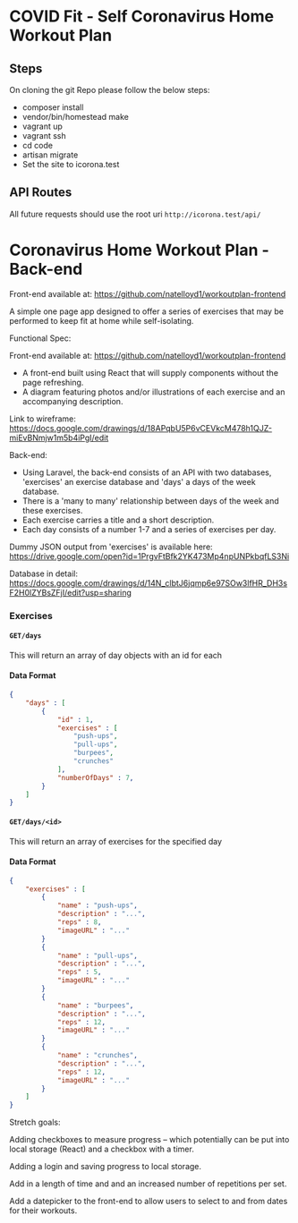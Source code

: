 # COVID Fit - Self Coronavirus Home Workout Plan

## Steps 
On cloning the git Repo please follow the below steps:

- composer install
- vendor/bin/homestead make
- vagrant up
- vagrant ssh
- cd code
- artisan migrate
- Set the site to icorona.test

## API Routes

All future requests should use the root uri `http://icorona.test/api/` 


Coronavirus Home Workout Plan - Back-end
=======

Front-end available at: https://github.com/natelloyd1/workoutplan-frontend

A simple one page app designed to offer a series of exercises that may be performed to keep fit at home while self-isolating.

Functional Spec:

Front-end available at: https://github.com/natelloyd1/workoutplan-frontend
- A front-end built using React that will supply components without the page refreshing.
- A diagram featuring photos and/or illustrations of each exercise and an accompanying description.

Link to wireframe: https://docs.google.com/drawings/d/18APqbU5P6vCEVkcM478h1QJZ-miEvBNmjw1m5b4iPgI/edit

Back-end:
- Using Laravel, the back-end consists of an API with two databases, 'exercises' an exercise database and 'days' a days of the week database.
- There is a 'many to many' relationship between days of the week and these exercises.
- Each exercise carries a title and a short description.
- Each day consists of a number 1-7 and a series of exercises per day.


Dummy JSON output from 'exercises' is available here: https://drive.google.com/open?id=1PrgvFtBfk2YK473Mp4npUNPkbqfLS3Ni

Database in detail:
https://docs.google.com/drawings/d/14N_clbtJ6jqmp6e97SOw3lfHR_DH3sF2H0lZYBsZFjI/edit?usp=sharing


### Exercises
#### `GET/days`
This will return an array of day objects with an id for each
#### Data Format
```json
{
    "days" : [
        {
            "id" : 1,
            "exercises" : [
                "push-ups",
                "pull-ups",
                "burpees",
                "crunches"
            ],
            "numberOfDays" : 7,
        }
    ]
}
```
#### `GET/days/<id>`
This will return an array of exercises for the specified day
#### Data Format
```json
{
    "exercises" : [
        {
            "name" : "push-ups",
            "description" : "...",
            "reps" : 8,
            "imageURL" : "..."
        }
        {
            "name" : "pull-ups",
            "description" : "...",
            "reps" : 5,
            "imageURL" : "..."
        }
        {
            "name" : "burpees",
            "description" : "...",
            "reps" : 12,
            "imageURL" : "..."
        }
        {
            "name" : "crunches",
            "description" : "...",
            "reps" : 12,
            "imageURL" : "..."
        }
    ]
}
```

Stretch goals:

Adding checkboxes to measure progress – which potentially can be put into local storage (React) and a checkbox with a timer.

Adding a login and saving progress to local storage.

Add in a length of time and and an increased number of repetitions per set.

Add a datepicker to the front-end to allow users to select to and from dates for their workouts.
